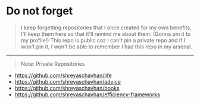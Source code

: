 # Do not forget

> I keep forgetting repositories that I once created for my own benefits, I'll keep them here so that it'll remind me about them. (Gonna pin it to my profile!) This repo is public coz I can't pin a private repo and if I won't pin it, I won't be able to remember I had this repo in my arsenal.

---

> Note: Private Repositories

- https://github.com/shreyaschavhan/life
- https://github.com/shreyaschavhan/advice
- https://github.com/shreyaschavhan/books
- https://github.com/shreyaschavhan/efficiency-frameworks
